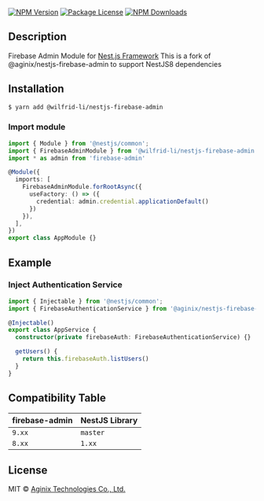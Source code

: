 <a href="https://www.npmjs.com/@aginix/nestjs-firebase-admin"><img src="https://img.shields.io/npm/v/@aginix/nestjs-firebase-admin.svg" alt="NPM Version" /></a>
<a href="https://www.npmjs.com/@aginix/nestjs-firebase-admin"><img src="https://img.shields.io/npm/l/@aginix/nestjs-firebase-admin.svg" alt="Package License" /></a>
<a href="https://www.npmjs.com/@aginix/nestjs-firebase-admin"><img src="https://img.shields.io/npm/dm/@aginix/nestjs-firebase-admin.svg" alt="NPM Downloads" /></a>

## Description

Firebase Admin Module for [Nest.js Framework](https://nestjs.com/)
This is a fork of @aginix/nestjs-firebase-admin to support NestJS8 dependencies

## Installation

```bash
$ yarn add @wilfrid-li/nestjs-firebase-admin
```

### Import module

```typescript
import { Module } from '@nestjs/common';
import { FirebaseAdminModule } from '@wilfrid-li/nestjs-firebase-admin'
import * as admin from 'firebase-admin'

@Module({
  imports: [
    FirebaseAdminModule.forRootAsync({
      useFactory: () => ({
        credential: admin.credential.applicationDefault()
      })
    }),
  ],
})
export class AppModule {}
```

## Example

### Inject Authentication Service

```typescript
import { Injectable } from '@nestjs/common';
import { FirebaseAuthenticationService } from '@aginix/nestjs-firebase-admin';

@Injectable()
export class AppService {
  constructor(private firebaseAuth: FirebaseAuthenticationService) {}

  getUsers() {
    return this.firebaseAuth.listUsers()
  }
}
```

## Compatibility Table

| firebase-admin    | NestJS Library |
| ----------------- |----------------|
| `9.xx`            | `master`       |
| `8.xx`            | `1.xx`         |

## License

MIT © [Aginix Technologies Co., Ltd.](https://github.com/Aginix/nestjs-firebase-admin)
